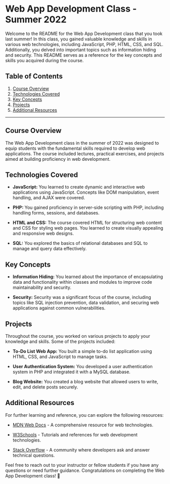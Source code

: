 # Web App Development Class - Summer 2022

Welcome to the README for the Web App Development class that you took last summer! In this class, you gained valuable knowledge and skills in various web technologies, including JavaScript, PHP, HTML, CSS, and SQL. Additionally, you delved into important topics such as information hiding and security. This README serves as a reference for the key concepts and skills you acquired during the course.

## Table of Contents

1. [Course Overview](#course-overview)
2. [Technologies Covered](#technologies-covered)
3. [Key Concepts](#key-concepts)
4. [Projects](#projects)
5. [Additional Resources](#additional-resources)

---

## Course Overview

The Web App Development class in the summer of 2022 was designed to equip students with the fundamental skills required to develop web applications. The course included lectures, practical exercises, and projects aimed at building proficiency in web development.

## Technologies Covered

- **JavaScript:** You learned to create dynamic and interactive web applications using JavaScript. Concepts like DOM manipulation, event handling, and AJAX were covered.

- **PHP:** You gained proficiency in server-side scripting with PHP, including handling forms, sessions, and databases.

- **HTML and CSS:** The course covered HTML for structuring web content and CSS for styling web pages. You learned to create visually appealing and responsive web designs.

- **SQL:** You explored the basics of relational databases and SQL to manage and query data effectively.

## Key Concepts

- **Information Hiding:** You learned about the importance of encapsulating data and functionality within classes and modules to improve code maintainability and security.

- **Security:** Security was a significant focus of the course, including topics like SQL injection prevention, data validation, and securing web applications against common vulnerabilities.

## Projects

Throughout the course, you worked on various projects to apply your knowledge and skills. Some of the projects included:
- **To-Do List Web App:** You built a simple to-do list application using HTML, CSS, and JavaScript to manage tasks.

- **User Authentication System:** You developed a user authentication system in PHP and integrated it with a MySQL database.

- **Blog Website:** You created a blog website that allowed users to write, edit, and delete posts securely.

## Additional Resources

For further learning and reference, you can explore the following resources:
- [MDN Web Docs](https://developer.mozilla.org/en-US/docs/Web) - A comprehensive resource for web technologies.

- [W3Schools](https://www.w3schools.com/) - Tutorials and references for web development technologies.

- [Stack Overflow](https://stackoverflow.com/) - A community where developers ask and answer technical questions.

Feel free to reach out to your instructor or fellow students if you have any questions or need further guidance. Congratulations on completing the Web App Development class! 🚀
